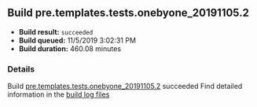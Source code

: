 ## Build pre.templates.tests.onebyone_20191105.2
- **Build result:** `succeeded`
- **Build queued:** 11/5/2019 3:02:31 PM
- **Build duration:** 460.08 minutes
### Details
Build [pre.templates.tests.onebyone_20191105.2](https://winappstudio.visualstudio.com/web/build.aspx?pcguid=a4ef43be-68ce-4195-a619-079b4d9834c2&builduri=vstfs%3a%2f%2f%2fBuild%2fBuild%2f31740) succeeded
Find detailed information in the [build log files]()
